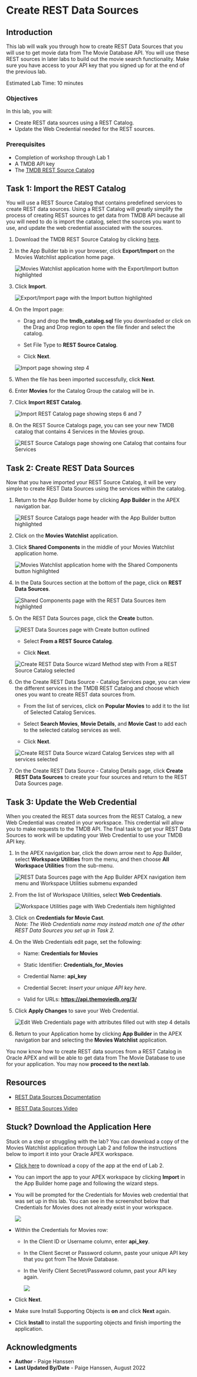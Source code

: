 # Create REST Data Sources

## Introduction
This lab will walk you through how to create REST Data Sources that you will use to get movie data from The Movie Database API. You will use these REST sources in later labs to build out the movie search functionality. Make sure you have access to your API key that you signed up for at the end of the previous lab.

Estimated Lab Time: 10 minutes

### Objectives
In this lab, you will:  
- Create REST data sources using a REST Catalog.  
- Update the Web Credential needed for the REST sources.  

### Prerequisites
- Completion of workshop through Lab 1  
- A TMDB API key  
- The <a href="files/tmdb_catalog.sql" download>TMDB REST Source Catalog</a>


## Task 1: Import the REST Catalog
You will use a REST Source Catalog that contains predefined services to create REST data sources. Using a REST Catalog will greatly simplify the process of creating REST sources to get data from TMDB API because all you will need to do is import the catalog, select the sources you want to use, and update the web credential associated with the sources.

1. Download the TMDB REST Source Catalog by clicking <a href="files/tmdb_catalog.sql" download>here</a>.

2. In the App Builder tab in your browser, click **Export/Import** on the Movies Watchlist application home page.

    ![Movies Watchlist application home with the Export/Import button highlighted](images/export-import.png " ")

3. Click **Import**.

    ![Export/Import page with the Import button highlighted](images/import.png " ")

4. On the Import page:
    
    * Drag and drop the **tmdb_catalog.sql** file you downloaded or click on the Drag and Drop region to open the file finder and select the catalog.

    * Set File Type to **REST Source Catalog**.

    * Click **Next**.

    ![Import page showing step 4](images/import-file.png " ")

5. When the file has been imported successfully, click **Next**.

6. Enter **Movies** for the Catalog Group the catalog will be in.

7. Click **Import REST Catalog**.

    ![Import REST Catalog page showing steps 6 and 7](images/import-catalog.png " ")

8. On the REST Source Catalogs page, you can see your new TMDB catalog that contains 4 Services in the Movies group.

    ![REST Source Catalogs page showing one Catalog that contains four Services](images/rest-catalog-page.png " ")

## Task 2: Create REST Data Sources
Now that you have imported your REST Source Catalog, it will be very simple to create REST Data Sources using the services within the catalog.

1. Return to the App Builder home by clicking **App Builder** in the APEX navigation bar.

    ![REST Source Catalogs page header with the App Builder button highlighted](images/app-builder-button.png " ")

2. Click on the **Movies Watchlist** application.

3. Click **Shared Components** in the middle of your Movies Watchlist application home.

    ![Movies Watchlist application home with the Shared Components button highlighted](images/shared-components.png " ")

4. In the Data Sources section at the bottom of the page, click on **REST Data Sources**.

    ![Shared Components page with the REST Data Sources item highlighted](images/sc-rest-sources.png " ")

5. On the REST Data Sources page, click the **Create** button.

    ![REST Data Sources page with Create button outlined](images/create-rds.png " ")

    * Select **From a REST Source Catalog**.

    * Click **Next**.

    ![Create REST Data Source wizard Method step with From a REST Source Catalog selected](images/rds-method.png " ")

6. On the Create REST Data Source - Catalog Services page, you can view the different services in the TMDB REST Catalog and choose which ones you want to create REST data sources from.

    * From the list of services, click on **Popular Movies** to add it to the list of Selected Catalog Services.

    * Select **Search Movies**, **Movie Details**, and **Movie Cast** to add each to the selected catalog services as well.

    * Click **Next**.

    ![Create REST Data Source wizard Catalog Services step with all services selected](images/rds-catalog-services.png " ")

7. On the Create REST Data Source - Catalog Details page, click **Create REST Data Sources** to create your four sources and return to the REST Data Sources page.

## Task 3: Update the Web Credential
When you created the REST data sources from the REST Catalog, a new Web Credential was created in your workspace. This credential will allow you to make requests to the TMDB API. The final task to get your REST Data Sources to work will be updating your Web Credential to use your TMDB API key.

1. In the APEX navigation bar, click the down arrow next to App Builder, select **Workspace Utilities** from the menu, and then choose **All Workspace Utilities** from the sub-menu.

    ![REST Data Sources page with the App Builder APEX navigation item menu and Workspace Utilities submenu expanded](images/app-builder-menu.png " ")

2. From the list of Workspace Utilities, select **Web Credentials**.

    ![Workspace Utilities page with Web Credentials item highlighted](images/workspace-utilities.png " ")

3. Click on **Credentials for Movie Cast**.  
*Note: The Web Credentials name may instead match one of the other REST Data Sources you set up in Task 2.*

4. On the Web Credentials edit page, set the following:

    * Name: **Credentials for Movies**
    
    * Static Identifier: **Credentials\_for\_Movies**

    * Credential Name: **api\_key**

    * Credential Secret: *Insert your unique API key here.*

    * Valid for URLs: **https://api.themoviedb.org/3/**

5. Click **Apply Changes** to save your Web Credential.

    ![Edit Web Credentials page with attributes filled out with step 4 details](images/movies-credentials.png " ")

6. Return to your Application home by clicking **App Builder** in the APEX navigation bar and selecting the **Movies Watchlist** application.

You now know how to create REST data sources from a REST Catalog in Oracle APEX and will be able to get data from The Movie Database to use for your application. You may now **proceed to the next lab**.

## Resources

- [REST Data Sources Documentation](https://docs.oracle.com/en/database/oracle/apex/22.1/htmdb/managing-REST-data-sources.html)  

- [REST Data Sources Video](https://www.youtube.com/watch?v=ctCwvD1qavs)  

## Stuck? Download the Application Here
Stuck on a step or struggling with the lab? You can download a copy of the Movies Watchlist application through Lab 2 and follow the instructions below to import it into your Oracle APEX workspace.

- [Click here](./files/lab-2.sql) to download a copy of the app at the end of Lab 2.

- You can import the app to your APEX workspace by clicking **Import** in the App Builder home page and following the wizard steps.

- You will be prompted for the Credentials for Movies web credential that was set up in this lab. You can see in the screenshot below that Credentials for Movies does not already exist in your workspace.  

    ![](images/blank-credentials.png " ")  

- Within the Credentials for Movies row:

    - In the Client ID or Username column, enter **api\_key**.

    - In the Client Secret or Password column, paste your unique API key that you got from The Movie Database.

    - In the Verify Client Secret/Password column, past your API key again.

        ![](images/complete-credentials.png " ")

- Click **Next**.

- Make sure Install Supporting Objects is **on** and click **Next** again.

- Click **Install** to install the supporting objects and finish importing the application.

## Acknowledgments

- **Author** - Paige Hanssen
- **Last Updated By/Date** - Paige Hanssen, August 2022
